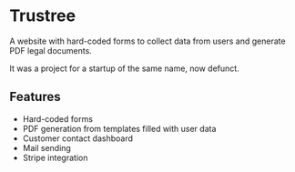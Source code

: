 # Trustree

A website with hard-coded forms to collect data from users and generate PDF legal documents.

It was a project for a startup of the same name, now defunct.

## Features

- Hard-coded forms
- PDF generation from templates filled with user data
- Customer contact dashboard
- Mail sending
- Stripe integration